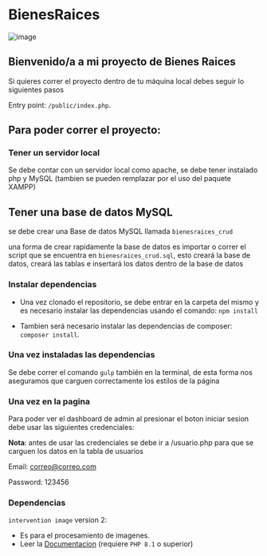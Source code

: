 # BienesRaices

![image](https://github.com/Jpenagos32/BienesRaices/assets/111212922/d1b0a1ce-aa32-499f-919d-cd22273fbbc8)

## Bienvenido/a a mi proyecto de Bienes Raices

Si quieres correr el proyecto dentro de tu máquina local debes seguir lo siguientes pasos

Entry point: `/public/index.php`.

## Para poder correr el proyecto:

### Tener un servidor local

Se debe contar con un servidor local como apache, se debe tener instalado php y MySQL (tambien se pueden remplazar por el uso del paquete XAMPP)

## Tener una base de datos MySQL

se debe crear una Base de datos MySQL llamada `bienesraices_crud`

una forma de crear rapidamente la base de datos es importar o correr el script que se encuentra en `bienesraices_crud.sql`, esto creará la base de datos, creará las tablas e insertará los datos dentro de la base de datos

### Instalar dependencias

- Una vez clonado el repositorio, se debe entrar en la carpeta del mismo y es necesario instalar las dependencias usando el comando:
`npm install`

- Tambien será necesario instalar las dependencias de composer: `composer install`.

### Una vez instaladas las dependencias

Se debe correr el comando
`gulp` también en la terminal, de esta forma nos aseguramos que carguen correctamente los estilos de la página

### Una vez en la pagina

Para poder ver el dashboard de admin al presionar el boton iniciar sesion debe usar las siguientes credenciales:

**Nota**: antes de usar las credenciales se debe ir a /usuario.php para que se carguen los datos en la tabla de usuarios

Email: correo@correo.com

Password: 123456

### Dependencias

`intervention image` version 2:

-   Es para el procesamiento de imagenes.
-   Leer la [Documentacion](https://image.intervention.io/v3) (requiere `PHP 8.1` o superior)
